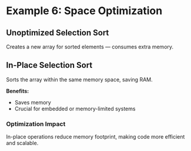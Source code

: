 # Example 6: Space Optimization

## Unoptimized Selection Sort

Creates a new array for sorted elements — consumes extra memory.

## In-Place Selection Sort

Sorts the array within the same memory space, saving RAM.

**Benefits:**
- Saves memory
- Crucial for embedded or memory-limited systems

### Optimization Impact
In-place operations reduce memory footprint, making code more efficient and scalable.
